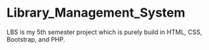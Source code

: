 # Library_Management_System
LBS is my 5th semester project which is purely build in HTML, CSS, Bootstrap, and PHP. 
